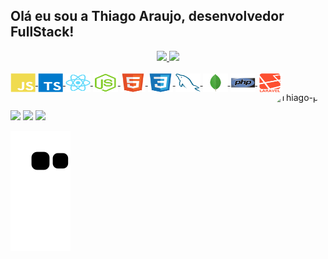 ## Olá eu sou a Thiago Araujo, desenvolvedor FullStack!
<div align="center">
  <a href="https://github.com/thiagoaaoliveira1989">
  <img height="180em" src="https://github-readme-stats.vercel.app/api?username=thiagoaaoliveira1989&show_icons=true&theme=dracula&include_all_commits=true&count_private=true"/>
  <img height="180em" src="https://github-readme-stats.vercel.app/api/top-langs/?username=thiagoaaoliveira1989&layout=compact&langs_count=7&theme=dracula"/>
</div>
<div style="display: inline_block"><br>
  <img align="center" alt="Thiago-Js" height="30" width="40" src="https://raw.githubusercontent.com/devicons/devicon/master/icons/javascript/javascript-plain.svg">
  <img align="center" alt="Thiago-Ts" height="30" width="40" src="https://raw.githubusercontent.com/devicons/devicon/master/icons/typescript/typescript-plain.svg">
  <img align="center" alt="Thiago-React" height="30" width="40" src="https://raw.githubusercontent.com/devicons/devicon/master/icons/react/react-original.svg">
   <img align="center" alt="Thiago-NodeJs" height="30" width="40" src="https://raw.githubusercontent.com/devicons/devicon/master/icons/nodejs/nodejs-original.svg">
  <img align="center" alt="Thiago-HTML" height="30" width="40" src="https://raw.githubusercontent.com/devicons/devicon/master/icons/html5/html5-original.svg">
  <img align="center" alt="Thiago-CSS" height="30" width="40" src="https://raw.githubusercontent.com/devicons/devicon/master/icons/css3/css3-original.svg">
  <img align="center" alt="Thiago-MySql" height="30" width="40" src="https://raw.githubusercontent.com/devicons/devicon/master/icons/mysql/mysql-original.svg">
  <img align="center" alt="Thiago-MongoDb" height="30" width="40" src="https://raw.githubusercontent.com/devicons/devicon/master/icons/mongodb/mongodb-original.svg">
  <img align="center" alt="Thiago-Php" height="30" width="40" src="https://raw.githubusercontent.com/devicons/devicon/master/icons/php/php-original.svg">
  <img align="center" alt="Thiago-Laravel" height="30" width="40" src="https://raw.githubusercontent.com/devicons/devicon/master/icons/laravel/laravel-plain-wordmark.svg">
  <img align="right" alt="Thiago-pic" height="150" style="border-radius:50px;" src="https://scontent.fsdu16-1.fna.fbcdn.net/v/t39.30808-6/219136355_4174526129307272_6140787512439420334_n.jpg?_nc_cat=107&ccb=1-7&_nc_sid=09cbfe&_nc_ohc=F5RLIuSVUrMAX8X_3LF&_nc_ht=scontent.fsdu16-1.fna&oh=00_AT8MugC2sZGiAkqeMhgE3RdkCAXOAhHdeaq8ALXVKcAmLQ&oe=635B52A2">
</div>
  
  ##
 
<div> 
  <a href="https://instagram.com/thiagoaaoliveira1989" target="_blank"><img src="https://img.shields.io/badge/-Instagram-%23E4405F?style=for-the-badge&logo=instagram&logoColor=white" target="_blank"></a>
  <a href = "mailto:thiagoaaoliveira1989@gmail.com"><img src="https://img.shields.io/badge/-Gmail-%23333?style=for-the-badge&logo=gmail&logoColor=white" target="_blank"></a>
  <a href="https://www.linkedin.com/in/thiagoaaoliveira1989" target="_blank"><img src="https://img.shields.io/badge/-LinkedIn-%230077B5?style=for-the-badge&logo=linkedin&logoColor=white" target="_blank"></a> 
 
  ![Snake animation](https://github.com/thiagoaaoliveira1989/thiagoaaoliveira1989/blob/output/github-contribution-grid-snake.svg)
 
</div>
